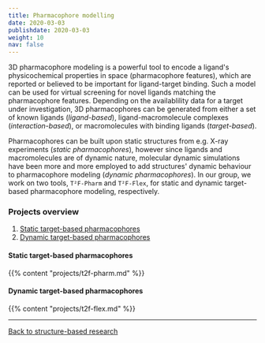```yaml
---
title: Pharmacophore modelling
date: 2020-03-03
publishdate: 2020-03-03
weight: 10
nav: false
---
```


3D pharmacophore modeling is a powerful tool to encode a ligand's physicochemical properties in space (pharmacophore features), which are reported or believed to be important for ligand-target binding. Such a model can be used for virtual screening for novel ligands matching the pharmacophore features. Depending on the availablility data for a target under investigation, 3D pharmacophores can be generated from either a set of known ligands (*ligand-based*), ligand-macromolecule complexes (*interaction-based*), or macromolecules with binding ligands (*target-based*).

Pharmacophores can be built upon static structures from e.g. X-ray experiments (*static pharmacophores*), however since ligands and macromolecules are of dynamic nature, molecular dynamic simulations have been more and more employed to add structures' dynamic behaviour to pharmacophore modeling (*dynamic pharmacophores*). In our group, we work on two tools, `T²F-Pharm` and `T²F-Flex`, for static and dynamic target-based pharmacophore modeling, respectively.


### Projects overview

1. [Static target-based pharmacophores](#static-target-based-pharmacophores)
2. [Dynamic target-based pharmacophores](#dynamic-target-based-pharmacophores)


#### Static target-based pharmacophores

{{% content "projects/t2f-pharm.md" %}}


#### Dynamic target-based pharmacophores

{{% content "projects/t2f-flex.md" %}}


***

[Back to structure-based research](/research/structure-based/)